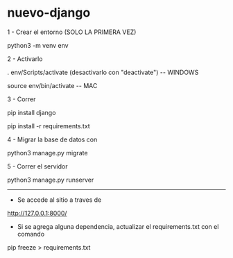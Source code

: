 # nuevo-django

1 - Crear el entorno (SOLO LA PRIMERA VEZ)

python3 -m venv env

2 - Activarlo

. env/Scripts/activate (desactivarlo con "deactivate") -- WINDOWS

source env/bin/activate -- MAC

3 - Correr

pip install django

pip install -r requirements.txt

4 - Migrar la base de datos con

python3 manage.py migrate

5 - Correr el servidor

python3 manage.py runserver

---

- Se accede al sitio a traves de

http://127.0.0.1:8000/

- Si se agrega alguna dependencia, actualizar el requirements.txt con el comando

pip freeze > requirements.txt
